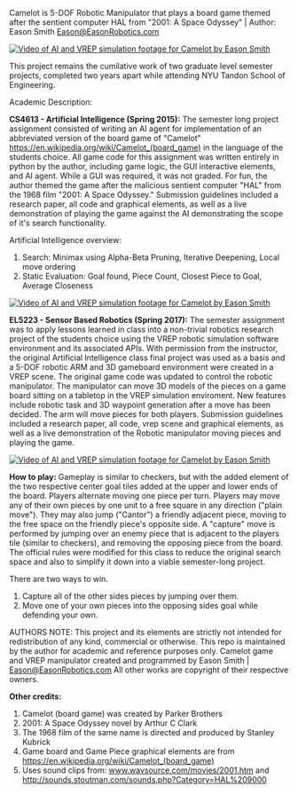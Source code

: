 
Camelot is 5-DOF Robotic Manipulator that plays a board game themed after the sentient computer HAL from "2001: A Space Odyssey" | Author: Eason Smith Eason@EasonRobotics.com 

[![Video of AI and VREP simulation footage for Camelot by Eason Smith](http://i.imgur.com/pA487Rl.png)](http://www.youtube.com/watch?v=uc2t7ujrt4c "Youtube Clip: Artificial Intelligence and Robot ARM Demo for Camelot board game")

This project remains the cumilative work of two graduate level semester projects, completed two years apart while attending NYU Tandon School of Engineering.

Academic Description:

**CS4613 - Artificial Intelligence (Spring 2015):**  The semester long project assignment consisted of writing an AI agent for implementation of an abbreviated
version of the board game of "Camelot" https://en.wikipedia.org/wiki/Camelot_(board_game) in the language of the students choice.
All game code for this assignment was written entirely in python by the author, including game logic, the GUI interactive elements,
and AI agent. While a GUI was required, it was not graded. For fun, the author themed the game after the malicious sentient computer "HAL" from the 1968 film "2001: A Space Odyssey." 
Submission guidelines included a research paper, all code and graphical elements, as well as a live demonstration of playing the game against the AI demonstrating the scope of it's search functionality.  

Artificial Intelligence overview:
  1. Search: Minimax using Alpha-Beta Pruning, Iterative Deepening, Local move ordering  
  2. Static Evaluation: Goal found, Piece Count, Closest Piece to Goal, Average Closeness  

[![Video of AI and VREP simulation footage for Camelot by Eason Smith](http://i.imgur.com/C4EgPg6.png)](http://www.youtube.com/watch?v=uc2t7ujrt4c "Youtube Clip: Artificial Intelligence and Robot ARM Demo for Camelot board game")


**EL5223 - Sensor Based Robotics (Spring 2017):** The semester assignment was to apply lessons learned in class into a non-trivial robotics research project of the students choice
using the VREP robotic simulation software environment and its associated APIs. With permission from the instructor, the original Artificial Intelligence
class final project was used as a basis and a 5-DOF robotic ARM and 3D gameboard environment were created in a VREP scene. The original game code 
was updated to control the robotic manipulator. The manipulator can move 3D models of the pieces on a game board sitting on a tabletop in the VREP simulation enviroment.
New features include robotic task and 3D waypoint generation after a move has been decided. The arm will move pieces for both players. 
Submission guidelines included a research paper, all code, vrep scene and graphical elements, as well as a live demonstration of the Robotic manipulator moving pieces and playing the game.


[![Video of AI and VREP simulation footage for Camelot by Eason Smith](http://i.imgur.com/sHdqIUr.png)](http://www.youtube.com/watch?v=uc2t7ujrt4c "Youtube Clip: Artificial Intelligence and Robot ARM Demo for Camelot board game")


**How to play:**
Gameplay is similar to checkers, but with the added element of the two respective center goal tiles added at the upper and lower ends of the board. Players alternate moving one piece per turn. Players may move any of their own pieces by one unit to  a free square in any direction ("plain move"). They may also jump ("Cantor") a friendly adjacent piece, moving to the free space on the friendly piece's opposite side. A "capture" move is performed by jumping over
an enemy piece that is adjacent to the players tile (similar to checkers), and removing the opposing piece from the board. The official rules were modified for this class to reduce the original search space and also to simplify it down into a viable semester-long project.

There are two ways to win.
1. Capture all of the other sides pieces by jumping over them.
2. Move one of your own pieces into the opposing sides goal while defending your own.


AUTHORS NOTE: This project and its elements are strictly not intended for redistribution of any kind, commercial or otherwise. This repo is maintained by the author for academic and reference purposes only.
Camelot game and VREP manipulator created and programmed by Eason Smith | Eason@EasonRobotics.com All other works are copyright of their respective owners.


 **Other credits:**
 1. Camelot (board game) was created by Parker Brothers  
 2. 2001: A Space Odyssey novel by Arthur C Clark  
 3. The 1968 film of the same name is directed and produced by Stanley Kubrick  
 3. Game board and Game Piece graphical elements are from https://en.wikipedia.org/wiki/Camelot_(board_game)  
 4. Uses sound clips from: www.wavsource.com/movies/2001.htm and http://sounds.stoutman.com/sounds.php?Category=HAL%209000



